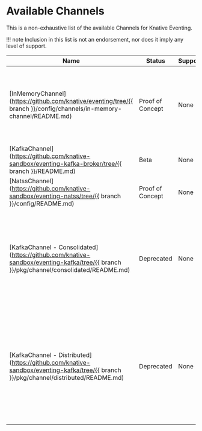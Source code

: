 # Available Channels
<!--
This is a generated file and should not be changed manually. All changes should follow the
procedure:

1. Update the information in [`channels.yaml`](channels.yaml).

2. Run the generator tool:
    ```bash
    go run eventing/channels/generator/main.go
    ```
-->

This is a non-exhaustive list of the available Channels for Knative Eventing.

!!! note
    Inclusion in this list is not an endorsement, nor does it imply any level of support.

Name | Status           | Support | Description
--- |------------------| --- | ---
[InMemoryChannel](https://github.com/knative/eventing/tree/{{ branch }}/config/channels/in-memory-channel/README.md) | Proof of Concept | None | In-memory channels are a best effort Channel. They should NOT be used in Production. They are useful for development.
[KafkaChannel](https://github.com/knative-sandbox/eventing-kafka-broker/tree/{{ branch }}/README.md) | Beta             | None | Channels are backed by [Apache Kafka](http://kafka.apache.org/) topics.
[NatssChannel](https://github.com/knative-sandbox/eventing-natss/tree/{{ branch }}/config/README.md) | Proof of Concept | None | Channels are backed by [NATS Streaming](https://github.com/nats-io/nats-streaming-server#configuring).
[KafkaChannel - Consolidated](https://github.com/knative-sandbox/eventing-kafka/tree/{{ branch }}/pkg/channel/consolidated/README.md) | Deprecated | None | Channels are backed by [Apache Kafka](http://kafka.apache.org/) topics. The original Knative KafkaChannel implementation which utilizes a single combined Kafka Producer / Consumer deployment.
[KafkaChannel - Distributed](https://github.com/knative-sandbox/eventing-kafka/tree/{{ branch }}/pkg/channel/distributed/README.md) | Deprecated | None | Channels are backed by [Apache Kafka](http://kafka.apache.org/) topics. An alternate KafkaChannel implementation, contributed by SAP's [Kyma](https://kyma-project.io/) project, which provides a more granular deployment of Producers / Consumers.
